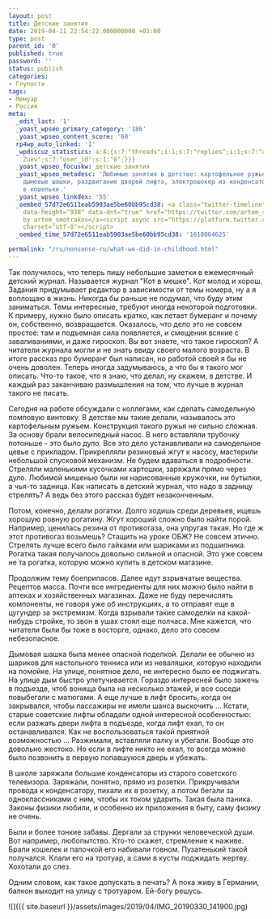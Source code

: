 ```yaml
---
layout: post
title: Детские занятия
date: 2019-04-11 22:54:22.000000000 +01:00
type: post
parent_id: '0'
published: true
password: ''
status: publish
categories:
- Глупости
tags:
- Мемуар
- Россия
meta:
  _edit_last: '1'
  _yoast_wpseo_primary_category: '186'
  _yoast_wpseo_content_score: '60'
  rp4wp_auto_linked: '1'
  _wpdiscuz_statistics: a:4:{s:7:"threads";i:1;s:7:"replies";i:1;s:7:"authors";i:2;s:14:"recent_authors";a:2:{i:0;O:8:"stdClass":3:{s:20:"comment_author_email";s:25:"artem.smotrakov@gmail.com";s:14:"comment_author";s:5:"Artem";s:7:"user_id";s:1:"1";}i:1;O:8:"stdClass":3:{s:20:"comment_author_email";s:14:"kizune@mail.ru";s:14:"comment_author";s:14:"Alexander
    Zuev";s:7:"user_id";s:1:"0";}}}
  _yoast_wpseo_focuskw: детские занятия
  _yoast_wpseo_metadesc: 'Любимые занятия в детстве: картофельное ружье, самодельные
    дымовые шашки, раздвигание дверей лифта, электрошокер из конденсатора и говно
    в кошельке.'
  _yoast_wpseo_linkdex: '55'
  _oembed_57d72e6511eab5903ae5be60bb95cd38: <a class="twitter-timeline" data-width="625"
    data-height="938" data-dnt="true" href="https://twitter.com/artem_smotrakov?ref_src=twsrc%5Etfw">Tweets
    by artem_smotrakov</a><script async src="https://platform.twitter.com/widgets.js"
    charset="utf-8"></script>
  _oembed_time_57d72e6511eab5903ae5be60bb95cd38: '1618064625'

permalink: "/ru/nonsense-ru/what-we-did-in-childhood.html"
---
```



Так получилось, что теперь пишу небольшие заметки в ежемесячный детский журнал. Называется журнал "Кот в мешке". Кот молод и хорош. Задания придумывает редактор в зависимости от темы номера, ну а я воплощаю в жизнь. Никогда бы раньше не подумал, что буду этим заниматься. Темы интересные, требуют иногда некоторой подготовки. К примеру, нужно было описать кратко, как летает бумеранг и почему он, собственно, возвращается. Оказалось, что дело это не совсем простое: там и подъемная сила появляется, и смещения всякие с заваливаниями, и даже гироскоп. Вы вот знаете, что такое гироскоп? А читатели журнала могли и не знать ввиду своего малого возраста. В итоге рассказ про бумеранг был написан, но работой своей я бы не очень доволен. Теперь иногда задумываюсь, а что бы я такого мог описать. Что-то такое, что я знаю, что делал, ну скажем, в детстве. И каждый раз заканчиваю размышления на том, что лучше в журнал такого не писать.



  
  




Сегодня на работе обсуждали с коллегами, как сделать самодельную помповую винтовку. В детстве мы такие делали, называлось это картофельным ружьем. Конструкция такого ружья не сильно сложная. За основу брали велосипедный насос. В него вставляли трубочку потоньше - это было дуло. Все это дело устанавливали на самодельное цевье с прикладом. Прикрепляли резиновый жгут к насосу, мастерили небольшой спусковой механизм. Не будем вдаваться в подробности. Стреляли маленькими кусочками картошки, заряжали прямо через дуло. Любимой мишенью были ни нарисованные кружочки, ни бутылки, а чья-то задница. Как написать в детский журнал, что надо в задницу стрелять? А ведь без этого рассказ будет незаконченным.





Потом, конечно, делали рогатки. Долго ходишь среди деревьев, ищешь хорошую ровную рогатину. Жгут хороший сложно было найти порой. Например, ценилась резина от противогаза, она упругая такая. Но где ж этот противогаз возьмешь? Стащить на уроке ОБЖ? Не совсем этично. Стрелять лучше всего было гайками или шариками из подшипника. Рогатка такая получалось довольно сильной и опасной. Это уже совсем не та рогатка, которую можно купить в детском магазине.





Продолжим тему боеприпасов. Далее идут взрывчатые вещества. Рецептов масса. Почти все ингредиенты для них можно было найти в аптеках и хозяйственных магазинах. Даже не буду перечислять компоненты, не говоря уже об инструкциях, а то отправят еще в цугундер за экстремизм. Когда взрывали такие самоделки на какой-нибудь стройке, то звон в ушах стоял еще полчаса. Мне кажется, что читатели были бы тоже в восторге, однако, дело это совсем небезопасное.





Дымовая шашка была менее опасной поделкой. Делали ее обычно из шариков для настольного тенниса или из неваляшки, которую находили на помойке. На улице, понятное дело, не интересно было ее поджигать. На улице дым быстро улетучивается. Гораздо интересней было зажечь в подъезде, чтоб вонища была на несколько этажей, и все соседи повыбегали с матюгами. А еще лучше в лифт бросить, когда он закрывался, чтобы пассажиры не имели шанса выскочить ... Кстати, старые советские лифты обладали одной интересной особенностью: если разжать двери лифта в подъезде, когда лифт ехал, то он останавливался. Как не воспользоваться такой приятной возможностью ... Разжимали, вставляли палку и убегали. Вообще это довольно жестоко. Но если в лифте никто не ехал, то всегда можно было позвонить в первую попавшуюся дверь и убежать.





В школе заряжали большие конденсаторы из старого советского телевизора. Заряжали, понятно, прямо из розетки. Прикручивали провода к конденсатору, пихали их в розетку, а потом бегали за одноклассниками с ним, чтобы их током ударить. Такая была паника. Законы физики любили, и особенно их приложения в быту, саму физику не очень.





Были и более тонкие забавы. Дергали за струнки человеческой души. Вот например, любопытство. Кто-то скажет, стремление к наживе. Брали кошелек и палочкой его набивали говном. Пузатенький такой получался. Клали его на тротуар, а сами в кусты поджидать жертву. Хохотали до слез.





Одним словом, как такое допускать в печать? А пока живу в Германии, балкон выходит на улицу с тротуаром. Ей-богу решусь.





![]({{ site.baseurl }}/assets/images/2019/04/IMG_20190330_141900.jpg)



